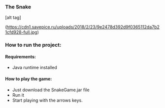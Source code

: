 ﻿### The Snake

[alt tag]

(https://cdn1.savepice.ru/uploads/2018/2/23/9e2478d392d9f0365112da7b21cfd928-full.jpg)

### How to run the project:

#### Requirements:
* Java runtime installed

#### How to play the game:

* Just download the SnakeGame.jar file
* Run it 
* Start playing with the arrows keys.
